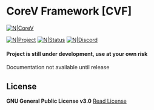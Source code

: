 # CoreV Framework [CVF]
[![N|CoreV](https://i.imgur.com/K7ywz4K.png)](https://i.imgur.com/K7ywz4K.png)

[![N|Project](https://img.shields.io/badge/Project-CoreV-green?logo=gitlab&style=for-the-badge)](https://git.arens.io/ThymonA/corev-framework)
[![N|Status](https://img.shields.io/badge/Status-In%20Development-red?style=for-the-badge&logo=status)](https://git.arens.io/ThymonA/corev-framework/-/releases)
[![N|Discord](https://img.shields.io/badge/Discord-Tigo%239999-7289da?style=for-the-badge&logo=discord)](https://discordapp.com/users/733686533873467463)

#### Project is still under development, use at your own risk

Documentation not available until release

## License
**GNU General Public License v3.0**
[Read License](https://git.arens.io/ThymonA/corev-framework/blob/master/LICENSE)